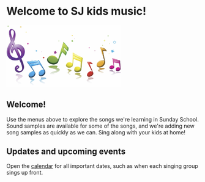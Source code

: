 Welcome to SJ kids music!
==================

<img src=music.jpg width=300>

Welcome!
--------
Use the menus above to explore the songs we're learning in Sunday School.  Sound samples are available for some of the songs, and we're adding new song samples as quickly as we can.  Sing along with your kids at home!

Updates and upcoming events
--------
Open the [calendar](calendar.md) for all important dates, such as when each  singing group sings up front.
